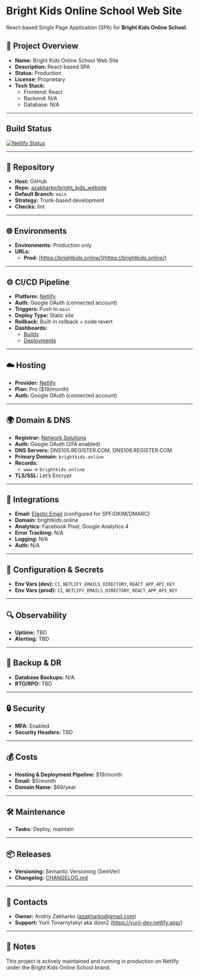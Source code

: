 # Bright Kids Online School Web Site

React-based Single Page Application (SPA) for **Bright Kids Online School**.

## 📌 Project Overview
- **Name:** Bright Kids Online School Web Site  
- **Description:** React-based SPA  
- **Status:** Production  
- **License:** Proprietary  
- **Tech Stack:**  
  - Frontend: React  
  - Backend: N/A  
  - Database: N/A  

---

## Build Status

[![Netlify Status](https://api.netlify.com/api/v1/badges/efdce2ac-6c06-4201-abab-4fd406b1e308/deploy-status)](https://app.netlify.com/projects/bright-kids-online/deploys)

---

## 📂 Repository
- **Host:** GitHub  
- **Repo:** [azakharko/bright_kids_website](https://github.com/azakharko/bright_kids_website)  
- **Default Branch:** `main`  
- **Strategy:** Trunk-based development  
- **Checks:** lint  

---

## 🌐 Environments
- **Environments:** Production only  
- **URLs:**  
  - **Prod:** [https://brightkids.online/](https://brightkids.online/)  

---

## ⚙️ CI/CD Pipeline
- **Platform:** [Netlify](https://app.netlify.com/projects/bright-kids-online)  
- **Auth:** Google OAuth (connected account)  
- **Triggers:** Push to `main`  
- **Deploy Type:** Static site  
- **Rollback:** Built-in rollback + code revert  
- **Dashboards:**  
  - [Builds](https://app.netlify.com/teams/azakharko/builds)  
  - [Deployments](https://app.netlify.com/projects/bright-kids-online/deploys)  

---

## ☁️ Hosting
- **Provider:** [Netlify](https://app.netlify.com/projects/bright-kids-online/configuration/general#project-details)  
- **Plan:** Pro ($19/month)  
- **Auth:** Google OAuth (connected account)  

---

## 🌍 Domain & DNS
- **Registrar:** [Network Solutions](https://www.networksolutions.com)  
- **Auth:** Google OAuth (2FA enabled)  
- **DNS Servers:** DNS105.REGISTER.COM, DNS106.REGISTER.COM  
- **Primary Domain:** `brightkids.online`  
- **Records:**  
  - `www` → `brightkids.online`  
- **TLS/SSL:** Let’s Encrypt  

---

## 🔗 Integrations
- **Email:** [Elastic Email](https://app.elasticemail.com/) (configured for SPF/DKIM/DMARC)  
- **Domain:** brightkids.online  
- **Analytics:** Facebook Pixel, Google Analytics 4  
- **Error Tracking:** N/A  
- **Logging:** N/A  
- **Auth:** N/A  

---

## 🔑 Configuration & Secrets
- **Env Vars (dev):** `CI`, `NETLIFY_EMAILS_DIRECTORY`, `REACT_APP_API_KEY`  
- **Env Vars (prod):** `CI`, `NETLIFY_EMAILS_DIRECTORY`, `REACT_APP_API_KEY`  

---

## 🔍 Observability
- **Uptime:** TBD  
- **Alerting:** TBD  

---

## 💾 Backup & DR
- **Database Backups:** N/A  
- **RTO/RPO:** TBD  

---

## 🔒 Security
- **MFA:** Enabled  
- **Security Headers:** TBD  

---

## 💰 Costs
- **Hosting & Deployment Pipeline:** $19/month  
- **Email:** $0/month  
- **Domain Name:** $69/year  

---

## 🛠 Maintenance
- **Tasks:** Deploy, maintain  

---

## 📦 Releases
- **Versioning:** Semantic Versioning (SemVer)  
- **Changelog:** [CHANGELOG.md](CHANGELOG.md)  

---

## 👤 Contacts
- **Owner:** Andriy Zakharko (<azakharko@gmail.com>)  
- **Support:** Yurii Tovarnytskyi aka dizer2 (https://yurii-dev.netlify.app/)

---

## 📖 Notes
This project is actively maintained and running in production on Netlify under the Bright Kids Online School brand.


